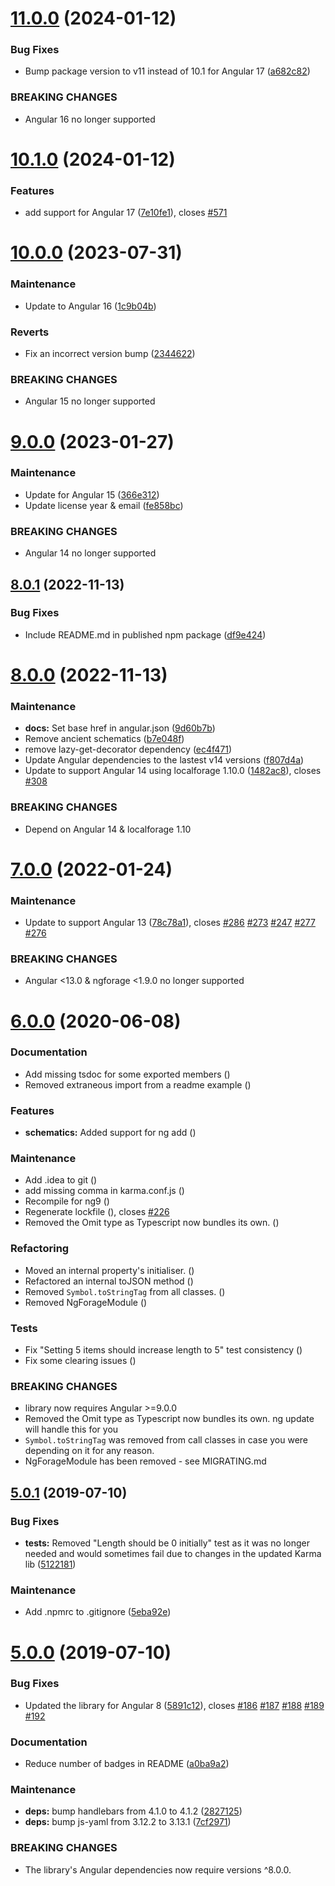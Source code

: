 # [11.0.0](https://github.com/Alorel/ngforage/compare/10.1.0...11.0.0) (2024-01-12)


### Bug Fixes

* Bump package version to v11 instead of 10.1 for Angular 17 ([a682c82](https://github.com/Alorel/ngforage/commit/a682c82650a179e07acbe4fd654a3e1f933aea77))


### BREAKING CHANGES

* Angular 16 no longer supported

# [10.1.0](https://github.com/Alorel/ngforage/compare/10.0.0...10.1.0) (2024-01-12)


### Features

* add support for Angular 17 ([7e10fe1](https://github.com/Alorel/ngforage/commit/7e10fe158de6cabd4be7b424b7897e31822ca71c)), closes [#571](https://github.com/Alorel/ngforage/issues/571)

# [10.0.0](https://github.com/Alorel/ngforage/compare/9.0.0...10.0.0) (2023-07-31)


### Maintenance

* Update to Angular 16 ([1c9b04b](https://github.com/Alorel/ngforage/commit/1c9b04b4dc182195b85f4dce8b0e585a94e261dc))


### Reverts

* Fix an incorrect version bump ([2344622](https://github.com/Alorel/ngforage/commit/2344622abba5b1e0997d4c5291331b214e5ebe35))


### BREAKING CHANGES

* Angular 15 no longer supported

# [9.0.0](https://github.com/Alorel/ngforage/compare/8.0.1...9.0.0) (2023-01-27)


### Maintenance

* Update for Angular 15 ([366e312](https://github.com/Alorel/ngforage/commit/366e312714cecda2b5faaaca9459d8be72c623f0))
* Update license year & email ([fe858bc](https://github.com/Alorel/ngforage/commit/fe858bc92d2490d009129a1162b2f9df703c6cd4))


### BREAKING CHANGES

* Angular 14 no longer supported

## [8.0.1](https://github.com/Alorel/ngforage/compare/8.0.0...8.0.1) (2022-11-13)


### Bug Fixes

* Include README.md in published npm package ([df9e424](https://github.com/Alorel/ngforage/commit/df9e424a8aebb063366c58445ca1502fe94b4ded))

# [8.0.0](https://github.com/Alorel/ngforage/compare/7.0.0...8.0.0) (2022-11-13)


### Maintenance

* **docs:** Set base href in angular.json ([9d60b7b](https://github.com/Alorel/ngforage/commit/9d60b7b555056049d59053fa72ec4d0f0b57f81f))
* Remove ancient schematics ([b7e048f](https://github.com/Alorel/ngforage/commit/b7e048fa86c8a48cb04f083b4252cd6bc23184c0))
* remove lazy-get-decorator dependency ([ec4f471](https://github.com/Alorel/ngforage/commit/ec4f4717bc1dc538d9865532f4e1138a97c27b6b))
* Update Angular dependencies to the lastest v14 versions ([f807d4a](https://github.com/Alorel/ngforage/commit/f807d4a725778f27f1623b009bfc5f95dc9bab78))
* Update to support Angular 14 using localforage 1.10.0 ([1482ac8](https://github.com/Alorel/ngforage/commit/1482ac8673fdec25e5325125dda4886a56dab57f)), closes [#308](https://github.com/Alorel/ngforage/issues/308)


### BREAKING CHANGES

* Depend on Angular 14 & localforage 1.10

# [7.0.0](https://github.com/Alorel/ngforage/compare/6.0.0...7.0.0) (2022-01-24)


### Maintenance

* Update to support Angular 13 ([78c78a1](https://github.com/Alorel/ngforage/commit/78c78a1d39a9e2030b0bd9ecfc3691bdca2c350c)), closes [#286](https://github.com/Alorel/ngforage/issues/286) [#273](https://github.com/Alorel/ngforage/issues/273) [#247](https://github.com/Alorel/ngforage/issues/247) [#277](https://github.com/Alorel/ngforage/issues/277) [#276](https://github.com/Alorel/ngforage/issues/276)


### BREAKING CHANGES

* Angular <13.0 & ngforage <1.9.0 no longer supported

# [6.0.0](https://github.com/Alorel/ngforage/compare/5.0.1...6.0.0) (2020-06-08)


### Documentation

* Add missing tsdoc for some exported members ([](https://github.com/Alorel/ngforage/commit/442be19))
* Removed extraneous import from a readme example ([](https://github.com/Alorel/ngforage/commit/a5619c0))


### Features

* **schematics:** Added support for ng add ([](https://github.com/Alorel/ngforage/commit/f4af048))


### Maintenance

* Add .idea to git ([](https://github.com/Alorel/ngforage/commit/96f654c))
* add missing comma in karma.conf.js ([](https://github.com/Alorel/ngforage/commit/99318f3))
* Recompile for ng9 ([](https://github.com/Alorel/ngforage/commit/652e124))
* Regenerate lockfile ([](https://github.com/Alorel/ngforage/commit/95c8df7)), closes [#226](https://github.com/Alorel/ngforage/issues/226)
* Removed the Omit type as Typescript now bundles its own. ([](https://github.com/Alorel/ngforage/commit/2753a62))


### Refactoring

* Moved an internal property's initialiser. ([](https://github.com/Alorel/ngforage/commit/2486707))
* Refactored an internal toJSON method ([](https://github.com/Alorel/ngforage/commit/e255c02))
* Removed `Symbol.toStringTag` from all classes. ([](https://github.com/Alorel/ngforage/commit/701c7a3))
* Removed NgForageModule ([](https://github.com/Alorel/ngforage/commit/e419759))


### Tests

* Fix "Setting 5 items should increase length to 5" test consistency ([](https://github.com/Alorel/ngforage/commit/3d134de))
* Fix some clearing issues ([](https://github.com/Alorel/ngforage/commit/52e2161))


### BREAKING CHANGES

* library now requires Angular >=9.0.0
* Removed the Omit type as Typescript now bundles its own. ng update will handle this for you
* `Symbol.toStringTag` was removed from call classes in case you were depending on it for any reason.
* NgForageModule has been removed - see MIGRATING.md

## [5.0.1](https://github.com/Alorel/ngforage/compare/5.0.0...5.0.1) (2019-07-10)


### Bug Fixes

* **tests:** Removed "Length should be 0 initially" test as it was no longer needed and would sometimes fail due to changes in the updated Karma lib ([5122181](https://github.com/Alorel/ngforage/commit/5122181))


### Maintenance

* Add .npmrc to .gitignore ([5eba92e](https://github.com/Alorel/ngforage/commit/5eba92e))

# [5.0.0](https://github.com/Alorel/ngforage/compare/4.0.3...5.0.0) (2019-07-10)


### Bug Fixes

* Updated the library for Angular 8 ([5891c12](https://github.com/Alorel/ngforage/commit/5891c12)), closes [#186](https://github.com/Alorel/ngforage/issues/186) [#187](https://github.com/Alorel/ngforage/issues/187) [#188](https://github.com/Alorel/ngforage/issues/188) [#189](https://github.com/Alorel/ngforage/issues/189) [#192](https://github.com/Alorel/ngforage/issues/192)


### Documentation

* Reduce number of badges in README ([a0ba9a2](https://github.com/Alorel/ngforage/commit/a0ba9a2))


### Maintenance

* **deps:** bump handlebars from 4.1.0 to 4.1.2 ([2827125](https://github.com/Alorel/ngforage/commit/2827125))
* **deps:** bump js-yaml from 3.12.2 to 3.13.1 ([7cf2971](https://github.com/Alorel/ngforage/commit/7cf2971))


### BREAKING CHANGES

* The library's Angular dependencies now require versions ^8.0.0.
